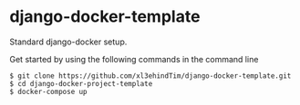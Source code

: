 # django-docker-template

Standard django-docker setup.

Get started by using the following commands in the command line
```
$ git clone https://github.com/xl3ehindTim/django-docker-template.git
$ cd django-docker-project-template
$ docker-compose up
```
